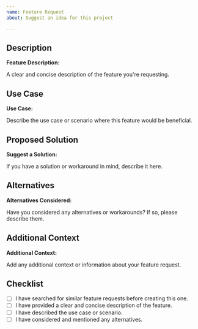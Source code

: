 ```yaml
---
name: Feature Request
about: Suggest an idea for this project

---
```


## Description

**Feature Description:**

A clear and concise description of the feature you're requesting.

## Use Case

**Use Case:**

Describe the use case or scenario where this feature would be beneficial.

## Proposed Solution

**Suggest a Solution:**

If you have a solution or workaround in mind, describe it here.

## Alternatives

**Alternatives Considered:**

Have you considered any alternatives or workarounds? If so, please describe them.

## Additional Context

**Additional Context:**

Add any additional context or information about your feature request.

## Checklist

- [ ] I have searched for similar feature requests before creating this one.
- [ ] I have provided a clear and concise description of the feature.
- [ ] I have described the use case or scenario.
- [ ] I have considered and mentioned any alternatives.
